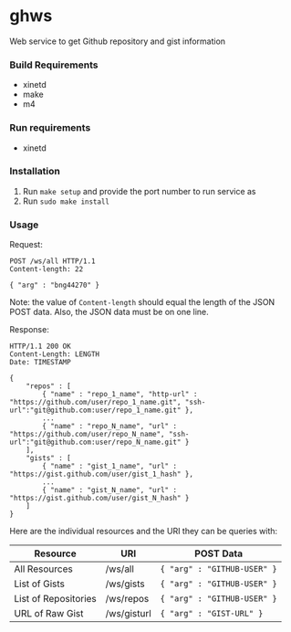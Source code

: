 # ghws
Web service to get Github repository and gist information

### Build Requirements
* xinetd
* make
* m4

### Run requirements
* xinetd

### Installation
1. Run ```make setup``` and provide the port number to run service as
2. Run ```sudo make install```

### Usage
Request:  
```
POST /ws/all HTTP/1.1
Content-length: 22
 
{ "arg" : "bng44270" }
```
  
Note: the value of ```Content-length``` should equal the length of the JSON POST data.  Also, the JSON data must be on one line.  
  
Response:  
```
HTTP/1.1 200 OK
Content-Length: LENGTH
Date: TIMESTAMP
  
{
    "repos" : [
        { "name" : "repo_1_name", "http-url" : "https://github.com/user/repo_1_name.git", "ssh-url":"git@github.com:user/repo_1_name.git" },
        ...
        { "name" : "repo_N_name", "url" : "https://github.com/user/repo_N_name", "ssh-url":"git@github.com:user/repo_N_name.git" }
    ],
    "gists" : [
        { "name" : "gist_1_name", "url" : "https://gist.github.com/user/gist_1_hash" },
        ...
        { "name" : "gist_N_name", "url" : "https://gist.github.com/user/gist_N_hash" }
    ]
}
```
Here are the individual resources and the URI they can be queries with:  

| Resource | URI | POST Data |
| --- | --- | --- |
| All Resources | /ws/all | ```{ "arg" : "GITHUB-USER" }``` |
| List of Gists | /ws/gists | ```{ "arg" : "GITHUB-USER" }``` |
| List of Repositories | /ws/repos | ```{ "arg" : "GITHUB-USER" }``` |
| URL of Raw Gist | /ws/gisturl |  ```{ "arg" : "GIST-URL" }``` |
